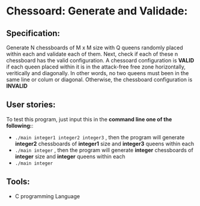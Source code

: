 # Chessoard: Generate and Validade:

## Specification:
Generate N chessboards of M x M size with Q queens randomly placed within each and validate each of them.
Next, check if each of these n chessboard has the valid configuration. 
A chessoard configuration is <strong>VALID</strong> if each queen placed within it is in the attack-free free zone horizontally, veritically and diagonally.
In other words, no two queens must been in the same line or colum or diagonal.
Otherwise, the chessboard configuration is <strong>INVALID</strong>

## User stories:
To test this program, just input this in the <strong>command line one of the following:</strong>: 
- <code>./main integer1 integer2 integer3</code> , 
then the program will generate <strong>integer2</strong> chessboards of <strong>integer1</strong> size and <strong>integer3</strong> queens within each
- <code>./main integer</code> ,
then the program will generate <strong>integer</strong> chessboards of <strong>integer</strong> size and <strong>integer</strong> queens within each
- <code>./main integer</code>

## Tools:
- C programming Language
